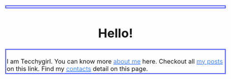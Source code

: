 
<html lang="en">
<head>
  <meta charset="UTF-8">
  <meta http-equiv="X-UA-Compatible" content="IE=Edge">
  <meta name="viewport" content="width=device-width, initial-scale=1">

  <title>Home</title>
  
  <!-- HTML -->
  

  <!-- Custom Styles -->
  <link rel="stylesheet" href="style.css">
<style>
body 
{
    font-size: 15pt;
  
}
a
{
  color:#4F8BFF;
font-style:french script;
  
}
p
{
border-style:solid;
border-color: #5563FF;
margin:1px;
padding:2px;
}

html{
  scroll-behavior: smooth;
}
li{
  list-style: none;
}
h1
{
text-align:center;
}
</style>
</head>

<body>
 

<h1>Hello!</h1>
<p>
<br/>
I am Tecchygirl. You can know more <a href="about.html">about me</a> here. Checkout all <a href="blog1.html">my posts</a> on this link. 
Find my <a href="contact.html">contacts</a> detail on this page.
</p>
   
 
  <!-- Project -->
  <script src="main.js"></script>
